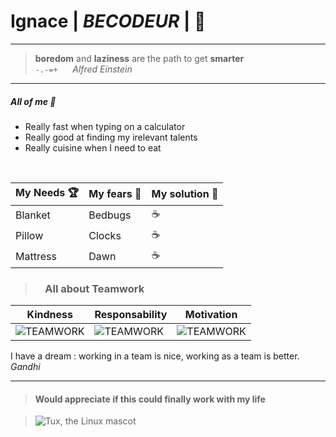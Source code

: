 # Ignace | *BECODEUR* | :construction_worker:
---
> **boredom** and **laziness** are the path to get **smarter** &nbsp;  
`-.-=+` &nbsp; &nbsp;&nbsp; *Alfred Einstein* 
---
#####  All of me :saxophone:
+ Really fast when typing on a calculator
+ Really good at finding my irelevant talents
+ Really cuisine when I need to eat

&nbsp;

| My Needs :trophy: | My fears :jack_o_lantern: | My solution :brain: |
| ------ | ------ | ------ |
| Blanket | Bedbugs | :coffee: |
| Pillow | Clocks | :coffee: |
| Mattress | Dawn | :coffee: |


> ### &nbsp;&nbsp;&nbsp; All about Teamwork
|Kindness|Responsability|Motivation|
| ------ | ------ | ------ |
|![TEAMWORK](https://media1.giphy.com/media/qruEHFsgMWE38Aj3wh/giphy.gif?cid=ecf05e47zj9kncf6x9iunyj6ad89gxi7648dbtnqzpzyng60&ep=v1_gifs_search&rid=giphy.gif&ct=g)|![TEAMWORK](https://media3.giphy.com/media/0DhHqfExMMT7VdeqIr/giphy.gif?cid=ecf05e47ahvy2hy277hpnizlgywss49wo7bc650ygqrze91b&ep=v1_gifs_search&rid=giphy.gif&ct=g)|![TEAMWORK](https://media4.giphy.com/media/tNB5bIu3E5Z0EYEMP5/giphy.gif?cid=ecf05e47jdw3hs2m2ef8ai756kq1lthmqhjgmx3n1s7xsydw&ep=v1_gifs_search&rid=giphy.gif&ct=g)|
I have a dream : working in a team is nice, working as a team is better. 
*Gandhi*

---

> #### Would appreciate if this could finally work with my life

>![Tux, the Linux mascot](https://media1.giphy.com/media/DUtVdGeIU8lmo/giphy.gif?cid=ecf05e47mjdtybw024rsz99iryebxfnkcsi6mfwyu26z8nra&ep=v1_gifs_search&rid=giphy.gif&ct=g) 







